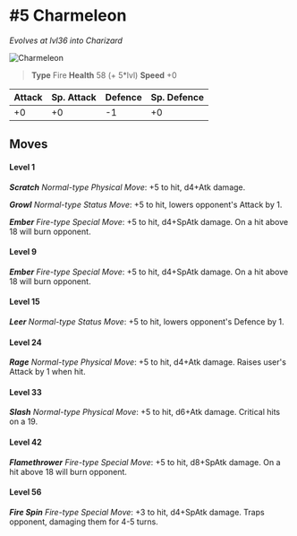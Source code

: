 # #5 Charmeleon
*Evolves at lvl36 into Charizard*

![Charmeleon](https://img.pokemondb.net/sprites/home/normal/1x/charmeleon.png)

> **Type** Fire
> **Health** 58 (+ 5\*lvl)
> **Speed** +0

| Attack | Sp. Attack | Defence | Sp. Defence |
| ------ | ---------- | ------- | ----------- |
| +0 | +0 | -1 | +0 |

## Moves
#### Level 1

***Scratch** Normal-type Physical Move*: +5 to hit, d4+Atk damage. 

***Growl** Normal-type Status Move*: +5 to hit, lowers opponent's Attack by 1.

***Ember** Fire-type Special Move*: +5 to hit, d4+SpAtk damage. On a hit above 18 will burn opponent.
#### Level 9

***Ember** Fire-type Special Move*: +5 to hit, d4+SpAtk damage. On a hit above 18 will burn opponent.
#### Level 15

***Leer** Normal-type Status Move*: +5 to hit, lowers opponent's Defence by 1.
#### Level 24

***Rage** Normal-type Physical Move*: +5 to hit, d4+Atk damage. Raises user's Attack by 1 when hit.
#### Level 33

***Slash** Normal-type Physical Move*: +5 to hit, d6+Atk damage. Critical hits on a 19.
#### Level 42

***Flamethrower** Fire-type Special Move*: +5 to hit, d8+SpAtk damage. On a hit above 18 will burn opponent.
#### Level 56

***Fire Spin** Fire-type Special Move*: +3 to hit, d4+SpAtk damage. Traps opponent, damaging them for 4-5 turns.

